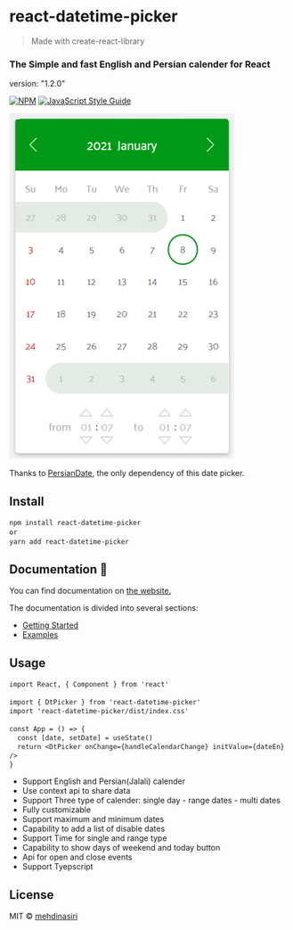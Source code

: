 # react-datetime-picker

> Made with create-react-library
### The Simple and fast English and Persian calender for React

version: "1.2.0"

[![NPM](https://img.shields.io/npm/v/react-datetime-picker.svg)](https://www.npmjs.com/package/react-datetime-picker) [![JavaScript Style Guide](https://img.shields.io/badge/code_style-standard-brightgreen.svg)](https://standardjs.com)

![alt text](./website/public/image/react-datetime-picker.jpg?raw=true)

Thanks to [PersianDate](https://github.com/babakhani/PersianDate), the only dependency of this date picker.

## Install

```bash
npm install react-datetime-picker
or
yarn add react-datetime-picker

```

## Documentation 📄

You can find documentation on [the website.](https://mmehdinasiri.github.io/react-datetime-picker/)

The documentation is divided into several sections:

- [Getting Started](https://mmehdinasiri.github.io/react-datetime-picker/docs/getting-started)
- [Examples](https://mmehdinasiri.github.io/react-datetime-picker/docs/Examples)

## Usage

```tsx
import React, { Component } from 'react'

import { DtPicker } from 'react-datetime-picker'
import 'react-datetime-picker/dist/index.css'

const App = () => {
  const [date, setDate] = useState()
  return <DtPicker onChange={handleCalendarChange} initValue={dateEn} />
}
```

- Support English and Persian(Jalali) calender
- Use context api to share data
- Support Three type of calender: single day - range dates - multi dates
- Fully customizable
- Support maximum and minimum dates
- Capability to add a list of disable dates
- Support Time for single and range type
- Capability to show days of weekend and today button
- Api for open and close events
- Support Tyepscript

## License

MIT © [mehdinasiri](https://github.com/mehdinasiri)
